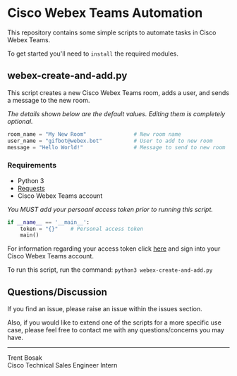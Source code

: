 # Cisco Webex Teams Automation
This repository contains some simple scripts to automate tasks in Cisco Webex Teams.

To get started you'll need to `install` the required modules.

## webex-create-and-add.py
This script creates a new Cisco Webex Teams room, adds a user, and sends a message to the new room.

*The details shown below are the default values. Editing them is completely optional.* 

```py
room_name = "My New Room"               # New room name
user_name = "gifbot@webex.bot"          # User to add to new room
message = "Hello World!"                # Message to send to new room
```
### Requirements
* Python 3
* [Requests][requests_link]
* Cisco Webex Teams account

*You MUST add your persoanl access token prior to running this script.*

```py
if __name__ == '__main__':
    token = "{}"	# Personal access token
    main()
```

[requests_link]: https://2.python-requests.org/en/master/
[webex_link]: https://developer.webex.com/

For information regarding your access token click [here][webex_link] and sign into your Cisco Webex Teams account.

To run this script, run the command: `python3 webex-create-and-add.py`

## Questions/Discussion
If you find an issue, please raise an issue within the issues section.

Also, if you would like to extend one of the scripts for a more specific use case, please feel free to contact me with any questions/concerns you may have. 

---
<p>Trent Bosak<br>
Cisco Technical Sales Engineer Intern</p>